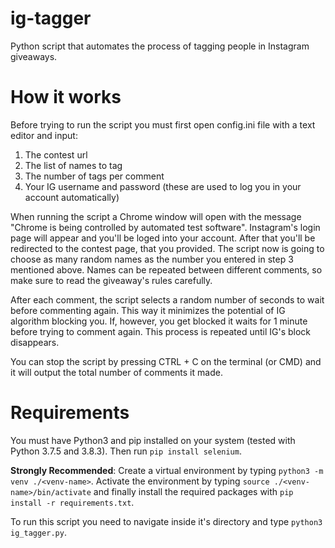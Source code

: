# ig-tagger
Python script that automates the process of tagging people in Instagram giveaways.

# How it works
Before trying to run the script you must first open config.ini file with a text editor and input:

1. The contest url
2. The list of names to tag
3. The number of tags per comment
4. Your IG username and password (these are used to log you in your account automatically)

When running the script a Chrome window will open with the message "Chrome is being controlled by automated test software". Instagram's login page will appear and you'll be loged into your account. After that you'll be redirected to the contest page, that you provided. The script now is going to choose as many random names as the number you entered in step 3 mentioned above. Names can be repeated between different comments, so make sure to read the giveaway's rules carefully.

After each comment, the script selects a random number of seconds to wait before commenting again. This way it minimizes the potential of IG algorithm blocking you. If, however, you get blocked it waits for 1 minute before trying to comment again. This process is repeated until IG's block disappears.

You can stop the script by pressing CTRL + C on the terminal (or CMD) and it will output the total number of comments it made.

# Requirements
You must have Python3 and pip installed on your system (tested with Python 3.7.5 and 3.8.3). Then run ``` pip install selenium ```.

**Strongly Recommended**: 
Create a virtual environment by typing `python3 -m venv ./<venv-name>`. Activate the environment by typing `source ./<venv-name>/bin/activate` and finally install the required packages with `pip install -r requirements.txt`.

To run this script you need to navigate inside it's directory and type ``` python3 ig_tagger.py ```.
